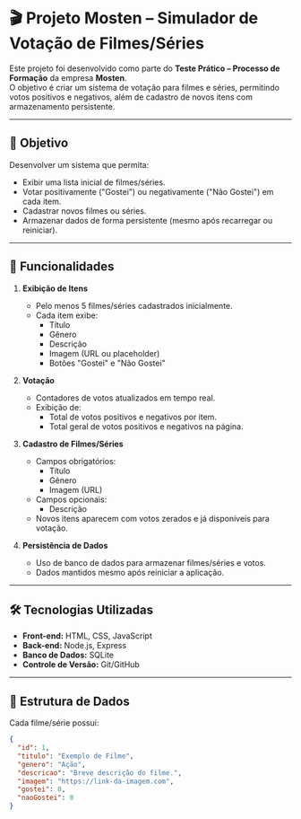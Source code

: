 # 🎬 Projeto Mosten – Simulador de Votação de Filmes/Séries

Este projeto foi desenvolvido como parte do **Teste Prático – Processo de Formação** da empresa **Mosten**.  
O objetivo é criar um sistema de votação para filmes e séries, permitindo votos positivos e negativos, além de cadastro de novos itens com armazenamento persistente.

---

## 📌 Objetivo
Desenvolver um sistema que permita:
- Exibir uma lista inicial de filmes/séries.
- Votar positivamente ("Gostei") ou negativamente ("Não Gostei") em cada item.
- Cadastrar novos filmes ou séries.
- Armazenar dados de forma persistente (mesmo após recarregar ou reiniciar).

---

## 🚀 Funcionalidades
1. **Exibição de Itens**
   - Pelo menos 5 filmes/séries cadastrados inicialmente.
   - Cada item exibe:
     - Título
     - Gênero
     - Descrição
     - Imagem (URL ou placeholder)
     - Botões "Gostei" e "Não Gostei"

2. **Votação**
   - Contadores de votos atualizados em tempo real.
   - Exibição de:
     - Total de votos positivos e negativos por item.
     - Total geral de votos positivos e negativos na página.

3. **Cadastro de Filmes/Séries**
   - Campos obrigatórios:
     - Título
     - Gênero
     - Imagem (URL)
   - Campos opcionais:
     - Descrição
   - Novos itens aparecem com votos zerados e já disponíveis para votação.

4. **Persistência de Dados**
   - Uso de banco de dados para armazenar filmes/séries e votos.
   - Dados mantidos mesmo após reiniciar a aplicação.

---

## 🛠️ Tecnologias Utilizadas
- **Front-end:** HTML, CSS, JavaScript
- **Back-end:** Node.js, Express
- **Banco de Dados:** SQLite
- **Controle de Versão:** Git/GitHub

---

## 📂 Estrutura de Dados
Cada filme/série possui:
```json
{
  "id": 1,
  "titulo": "Exemplo de Filme",
  "genero": "Ação",
  "descricao": "Breve descrição do filme.",
  "imagem": "https://link-da-imagem.com",
  "gostei": 0,
  "naoGostei": 0
}

